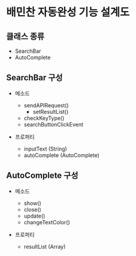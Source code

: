 # 배민찬 자동완성 기능 설계도

## 클래스 종류
- SearchBar
- AutoComplete

## SearchBar 구성
- 메소드
    - sendAPIRequest()
        - setResultList()
    - checkKeyType()
    - searchButtonClickEvent

- 프로퍼티
    - inputText (String)
    - autoComplete (AutoComplete)

## AutoComplete 구성
- 메소드
    - show()
    - close()
    - update()
    - changeTextColor()

- 프로퍼티
    - resultList (Array)
